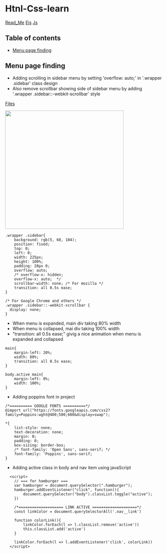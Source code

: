 # Htnl-Css-learn

[Read_Me](https://github.com/RazMunir/Flutter-learn/blob/main/cheatsheet_nodejs/README.md)
[Ejs](https://github.com/RazMunir/Flutter-learn/blob/main/cheatsheet_nodejs/EJS.md)
[Js](https://github.com/RazMunir/Flutter-learn/blob/main/cheatsheet_nodejs/JS.md)

## Table of contents
- [Menu page finding](#menu-page-finding)

## Menu page finding

- Adding scrolling in sidebar menu by setting 'overflow: auto;' in '.wrapper .sidebar' class design 
- Also remove scrollbar showing side of sidebar menu by adding '.wrapper .sidebar::-webkit-scrollbar' style 

[Files](https://github.com/RazMunir/Flutter-learn/blob/main/cheatsheet_nodejs/files/scrolling.html)

<img height="380px" src="https://github.com/RazMunir/Flutter-learn/blob/main/cheatsheet_nodejs/images/scrolling.PNG">

```
.wrapper .sidebar{
	background: rgb(5, 68, 104);
	position: fixed;
	top: 0;
	left: 0;
	width: 225px;
	height: 100%;
	padding: 20px 0;
    overflow: auto;
    /* overflow-x: hidden; 
    overflow-x: auto;  */
    scrollbar-width: none; /* For mozilla */
	transition: all 0.5s ease;
}

/* For Google Chrome and others */
.wrapper .sidebar::-webkit-scrollbar {
  display: none;
}
```

- When menu is expanded, main div taking 80% width
- When menu is collapsed, mai div taking 100% width
- "transition: all 0.5s ease;" givig a nice animation when menu is expanded and collapsed

```
main{
	margin-left: 20%;
	width: 80%;
	transition: all 0.5s ease;
}

body.active main{
	margin-left: 0%;
	width: 100%;
}
```

- Adding poppins font in project

```
/*========== GOOGLE FONTS ==========*/
@import url("https://fonts.googleapis.com/css2?family=Poppins:wght@400;500;600&display=swap");

*{
	list-style: none;
	text-decoration: none;
	margin: 0;
	padding: 0;
	box-sizing: border-box;
	/* font-family: 'Open Sans', sans-serif; */
	font-family: 'Poppins', sans-serif;
}
```

- Adding active class in body and nav item using javaScript

```
  <script>
	// === for hamburger ===
    var hamburger = document.querySelector(".hamburger");
	hamburger.addEventListener("click", function(){
		document.querySelector("body").classList.toggle("active");
	})
	
	/*==================== LINK ACTIVE ====================*/
	const linkColor = document.querySelectorAll('.nav__link')

	function colorLink(){
		linkColor.forEach(l => l.classList.remove('active'))
		this.classList.add('active')
	}

	linkColor.forEach(l => l.addEventListener('click', colorLink))
  </script>
```




